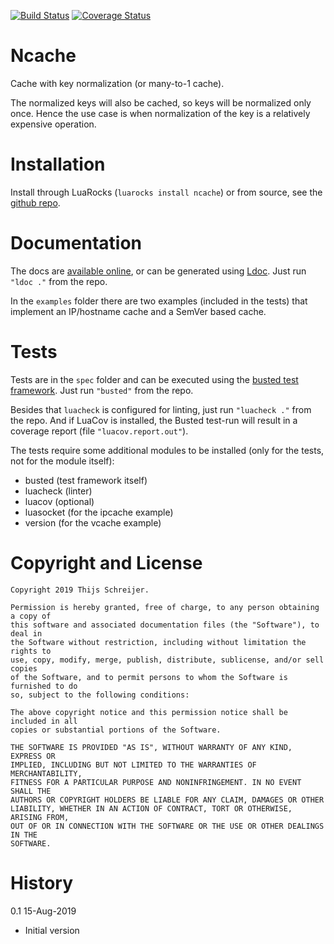 [![Build Status](https://travis-ci.com/Tieske/ncache.lua.svg?branch=master)](https://travis-ci.com/Tieske/ncache.lua)
[![Coverage Status](https://coveralls.io/repos/github/Tieske/ncache.lua/badge.svg?branch=master)](https://coveralls.io/github/Tieske/ncache.lua?branch=master)

Ncache
======

Cache with key normalization (or many-to-1 cache).

The normalized keys will also be cached, so keys will be normalized only once.
Hence the use case is when normalization of the key is a relatively expensive
operation.


Installation
============

Install through LuaRocks (`luarocks install ncache`) or from source, see the
[github repo](https://github.com/Tieske/ncache.lua).

Documentation
=============

The docs are [available online](https://tieske.github.io/ncache.lua/), or can
be generated using [Ldoc](http://stevedonovan.github.io/ldoc/). Just run
`"ldoc ."` from the repo.

In the `examples` folder there are two examples (included in the tests) that
implement an IP/hostname cache and a SemVer based cache.

Tests
=====

Tests are in the `spec` folder and can be executed using the
[busted test framework](http://olivine-labs.github.io/busted/). Just run
`"busted"` from the repo.

Besides that `luacheck` is configured for linting, just run `"luacheck ."` from
the repo. And if LuaCov is installed, the Busted test-run will result in a
coverage report (file `"luacov.report.out"`).

The tests require some additional modules to be installed (only for the
tests, not for the module itself):

- busted (test framework itself)
- luacheck (linter)
- luacov (optional)
- luasocket (for the ipcache example)
- version (for the vcache example)


Copyright and License
=====================

```
Copyright 2019 Thijs Schreijer.

Permission is hereby granted, free of charge, to any person obtaining a copy of
this software and associated documentation files (the "Software"), to deal in
the Software without restriction, including without limitation the rights to
use, copy, modify, merge, publish, distribute, sublicense, and/or sell copies
of the Software, and to permit persons to whom the Software is furnished to do
so, subject to the following conditions:

The above copyright notice and this permission notice shall be included in all
copies or substantial portions of the Software.

THE SOFTWARE IS PROVIDED "AS IS", WITHOUT WARRANTY OF ANY KIND, EXPRESS OR
IMPLIED, INCLUDING BUT NOT LIMITED TO THE WARRANTIES OF MERCHANTABILITY,
FITNESS FOR A PARTICULAR PURPOSE AND NONINFRINGEMENT. IN NO EVENT SHALL THE
AUTHORS OR COPYRIGHT HOLDERS BE LIABLE FOR ANY CLAIM, DAMAGES OR OTHER
LIABILITY, WHETHER IN AN ACTION OF CONTRACT, TORT OR OTHERWISE, ARISING FROM,
OUT OF OR IN CONNECTION WITH THE SOFTWARE OR THE USE OR OTHER DEALINGS IN THE
SOFTWARE.
```

History
=======

0.1 15-Aug-2019

- Initial version
